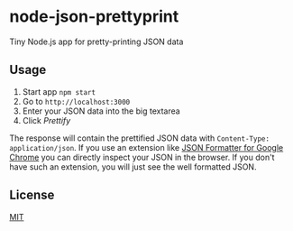 # node-json-prettyprint
Tiny Node.js app for pretty-printing JSON data

## Usage

1. Start app `npm start`
2. Go to `http://localhost:3000`
3. Enter your JSON data into the big textarea
4. Click *Prettify*

The response will contain the prettified JSON data with `Content-Type: application/json`. If you use an extension like [JSON Formatter for Google Chrome](https://chrome.google.com/webstore/detail/json-formatter/bcjindcccaagfpapjjmafapmmgkkhgoa?hl=en) you can directly inspect your JSON in the browser. If you don't have such an extension, you will just see the well formatted JSON.

## License

[MIT](LICENSE)
